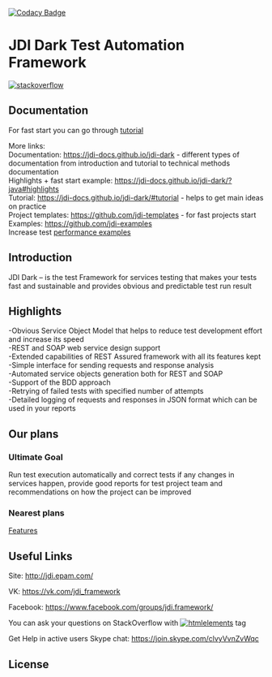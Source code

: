 [![Codacy Badge](https://app.codacy.com/project/badge/Grade/cfbc3de984c9407ea0eaa3b86552f848)](https://www.codacy.com/gh/jdi-testing/jdi-dark?utm_source=github.com&amp;utm_medium=referral&amp;utm_content=jdi-testing/jdi-dark&amp;utm_campaign=Badge_Grade)

# JDI Dark Test Automation Framework
[![stackoverflow](https://img.shields.io/badge/stackoverflow-jdi-blue.svg?style=flat)](http://stackoverflow.com/questions/tagged/jdi)

## Documentation
For fast start you can go through [tutorial](https://jdi-docs.github.io/jdi-dark/#tutorial) </br>

More links: <br/>
Documentation: <https://jdi-docs.github.io/jdi-dark> - different types of documentation from introduction and tutorial to technical methods documentation <br/>
Highlights + fast start example: <https://jdi-docs.github.io/jdi-dark/?java#highlights> <br/>
Tutorial: <https://jdi-docs.github.io/jdi-dark/#tutorial> - helps to get main ideas on practice <br/>
Project templates: <https://github.com/jdi-templates> - for fast projects start <br/>
Examples: <https://github.com/jdi-examples> <br/>
Increase test [performance examples](https://github.com/jdi-testing/jdi-dark/blob/master/jdi-dark-tests/src/test/java/com/epam/jdi/httptests/performance/PerformanceTests.java) <br/>
 
## Introduction

JDI Dark – is the test Framework for services testing that makes your tests fast and sustainable and provides obvious and predictable test run result

## Highlights
-Obvious Service Object Model that helps to reduce test development effort and increase its speed <br/>
-REST and SOAP web service design support <br/>
-Extended capabilities of REST Assured framework with all its features kept <br/>
-Simple interface for sending requests and response analysis <br/>
-Automated service objects generation both for REST and SOAP <br/>
-Support of the BDD approach <br/>
-Retrying of failed tests with specified number of attempts <br/>
-Detailed logging of requests and responses in JSON format which can be used in your reports

## Our plans
### Ultimate Goal
 
Run test execution automatically and correct tests if any changes in services happen, provide good reports for test project team and recommendations on how the project can be improved

### Nearest plans
[Features](https://github.com/jdi-testing/jdi-dark/labels/feature)

## Useful Links
Site: <http://jdi.epam.com/>

VK: <https://vk.com/jdi_framework>

Facebook: <https://www.facebook.com/groups/jdi.framework/>

You can ask your questions on StackOverflow with [![htmlelements](https://img.shields.io/badge/stackoverflow-jdiframework-orange.svg?style=flat)](http://stackoverflow.com/questions/tagged/jdiframework) tag

Get Help in active users Skype chat: <https://join.skype.com/clvyVvnZvWqc>

## License
